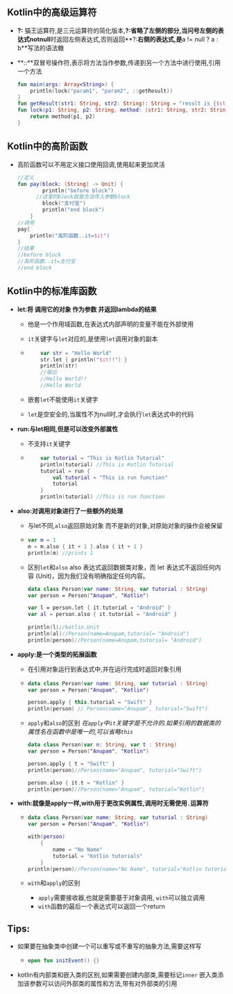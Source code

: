 ## Kotlin中的高级运算符

- **?:** 猫王运算符,是三元运算符的简化版本,**?:**省略了左侧的部分,当问号左侧的表达式**notnull**时返回左侧表达式,否则返回**?:**右侧的表达式,是**a != null ? a : b**写法的语法糖

- **::**双冒号操作符,表示将方法当作参数,传递到另一个方法中进行使用,引用一个方法

  ```kotlin
  fun main(args: Array<String>) {
      println(lock("param1", "param2", ::getResult))
  }
  fun getResult(str1: String, str2: String): String = "result is {$str1 , $str2}"
  fun lock(p1: String, p2: String, method: (str1: String, str2: String) -> String): String {
      return method(p1, p2)
  }
  ```

## Kotlin中的高阶函数

- 高阶函数可以不用定义接口使用回调,使用起来更加灵活

  ```kotlin
  //定义
  fun pay(block: (String) -> Unit) {
          println("before block")
  		//这里的block就是方法传入参数block
          block("支付宝")
          println("end block")
      }
  //调用
  pay{
      println("高阶函数..it=$it")
  }
  //结果
  //before block
  //高阶函数..it=支付宝
  //end block
  ```

## Kotlin中的标准库函数

- **let:将 调用它的对象 作为参数 并返回lambda的结果**

  - 他是一个作用域函数,在表达式内部声明的变量不能在外部使用

  - `it`关键字与`let`对应的,是使用`let`调用对象的副本

  - ```kotlin
        var str = "Hello World"
        str.let { println("$it!!") }
        println(str)
        //输出
        //Hello World!!
        //Hello World
    ```

  - 嵌套`let`不能使用`it`关键字

  - `let`是空安全的,当属性不为null时,才会执行`let`表达式中的代码

- **run:与let相同,但是可以改变外部属性**

  - 不支持`it`关键字

  - ```kotlin
    	var tutorial = "This is Kotlin Tutorial"
        println(tutorial) //This is Kotlin Tutorial
        tutorial = run {
            val tutorial = "This is run function"
            tutorial
        }
        println(tutorial) //This is run function
    ```

- **also:对调用对象进行了一些额外的处理**

  - 与let不同,`also`返回原始对象 而不是新的对象,对原始对象的操作会被保留

  - ```kotlin
    var m = 1
    m = m.also { it + 1 }.also { it + 1 }
    println(m) //prints 1 
    ```

  - 区别`let`和`also` also 表达式返回数据类对象，而 let 表达式不返回任何内容 (Unit)，因为我们没有明确指定任何内容。

    ```kotlin
    data class Person(var name: String, var tutorial : String)
    var person = Person("Anupam", "Kotlin")
    
    var l = person.let { it.tutorial = "Android" }
    var al = person.also { it.tutorial = "Android" }
        
    println(l)//kotlin.Unit
    println(al)//Person(name=Anupam,tutorial= "Android")
    println(person)//Person(name=Anupam,tutorial= "Android")
    ```

- **apply:是一个类型的拓展函数**

  - 在引用对象运行到表达式中,并在运行完成时返回对象引用

  - ```kotlin
    data class Person(var name: String, var tutorial : String)
    var person = Person("Anupam", "Kotlin")
    
    person.apply { this.tutorial = "Swift" }
    println(person) // Person(name="Anupam", tutorial="Swift")
    ```

  - `apply`和`also`的区别  *在`apply`中`it`关键字是不允许的.如果引用的数据类的属性名在函数中是唯一的,可以省略`this`*

    ```kotlin
    data class Person(var n: String, var t : String)
    var person = Person("Anupam", "Kotlin")
    
    person.apply { t = "Swift" }
    println(person)//Person(name="Anupam", tutorial="Swift")
    
    person.also { it.t = "Kotlin" }
    println(person)//Person(name="Anupam", tutorial="Kotlin")
    ```

- **with:就像是apply一样,with用于更改实例属性,调用时无需使用`.`运算符**

  - ```kotlin
    data class Person(var name: String, var tutorial : String)
    var person = Person("Anupam", "Kotlin")
    
    with(person)
        {
            name = "No Name"
            tutorial = "Kotlin tutorials"
        }
    println(person)//Person(name="No Name", tutorial="Kotlin tutorials")
    ```

  - `with`和`apply`的区别

    - `apply`需要接收器,也就是需要基于对象调用, `with`可以独立调用
    - `with`函数的最后一个表达式可以返回一个return


## Tips:

- 如果要在抽象类中创建一个可以重写或不重写的抽象方法,需要这样写

    - ```kotlin
      open fun initEvent() {}
      ```
    
- kotlin有内部类和嵌入类的区别,如果需要创建内部类,需要标记`inner` 嵌入类添加该参数可以访问外部类的属性和方法,带有对外部类的引用

    

